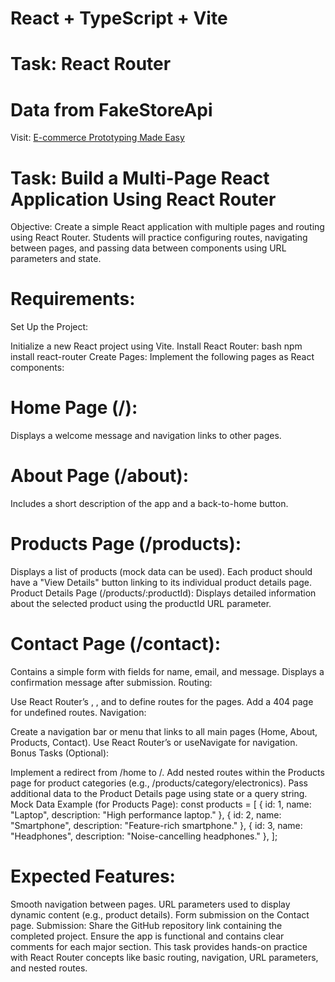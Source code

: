 # React + TypeScript + Vite

# Task: React Router

# Data from FakeStoreApi

Visit: <a href="https://fakestoreapi.in/" target="_blank">E-commerce Prototyping Made Easy</a>

# Task: Build a Multi-Page React Application Using React Router

Objective:
Create a simple React application with multiple pages and routing using React Router. Students will practice configuring routes, navigating between pages, and passing data between components using URL parameters and state.

# Requirements:

Set Up the Project:

Initialize a new React project using Vite.
Install React Router: bash npm install react-router
Create Pages: Implement the following pages as React components:

# Home Page (/):

Displays a welcome message and navigation links to other pages.

# About Page (/about):

Includes a short description of the app and a back-to-home button.

# Products Page (/products):

Displays a list of products (mock data can be used).
Each product should have a "View Details" button linking to its individual product details page.
Product Details Page (/products/:productId):
Displays detailed information about the selected product using the productId URL parameter.

# Contact Page (/contact):

Contains a simple form with fields for name, email, and message.
Displays a confirmation message after submission.
Routing:

Use React Router’s <BrowserRouter>, <Routes>, and <Route> to define routes for the pages.
Add a 404 page for undefined routes.
Navigation:

Create a navigation bar or menu that links to all main pages (Home, About, Products, Contact).
Use React Router’s <Link> or useNavigate for navigation.
Bonus Tasks (Optional):

Implement a redirect from /home to /.
Add nested routes within the Products page for product categories (e.g., /products/category/electronics).
Pass additional data to the Product Details page using state or a query string.
Mock Data Example (for Products Page):
const products = [
{ id: 1, name: "Laptop", description: "High performance laptop." },
{ id: 2, name: "Smartphone", description: "Feature-rich smartphone." },
{ id: 3, name: "Headphones", description: "Noise-cancelling headphones." },
];

# Expected Features:

Smooth navigation between pages.
URL parameters used to display dynamic content (e.g., product details).
Form submission on the Contact page.
Submission:
Share the GitHub repository link containing the completed project.
Ensure the app is functional and contains clear comments for each major section.
This task provides hands-on practice with React Router concepts like basic routing, navigation, URL parameters, and nested routes.

